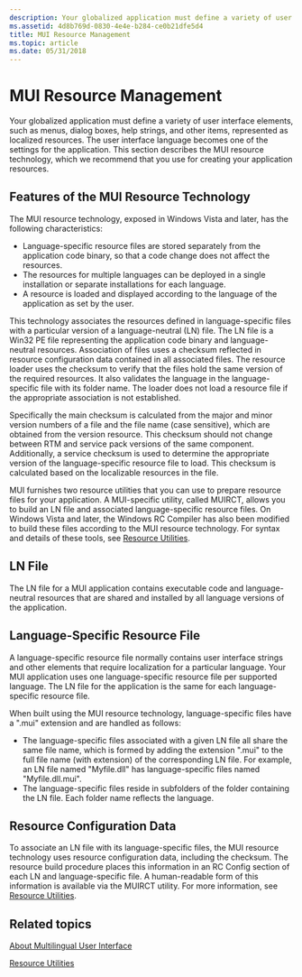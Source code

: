 ```yaml
---
description: Your globalized application must define a variety of user interface elements, such as menus, dialog boxes, help strings, and other items, represented as localized resources.
ms.assetid: 4d8b769d-0830-4e4e-b284-ce0b21dfe5d4
title: MUI Resource Management
ms.topic: article
ms.date: 05/31/2018
---
```


# MUI Resource Management

Your globalized application must define a variety of user interface elements, such as menus, dialog boxes, help strings, and other items, represented as localized resources. The user interface language becomes one of the settings for the application. This section describes the MUI resource technology, which we recommend that you use for creating your application resources.

## Features of the MUI Resource Technology

The MUI resource technology, exposed in Windows Vista and later, has the following characteristics:

-   Language-specific resource files are stored separately from the application code binary, so that a code change does not affect the resources.
-   The resources for multiple languages can be deployed in a single installation or separate installations for each language.
-   A resource is loaded and displayed according to the language of the application as set by the user.

This technology associates the resources defined in language-specific files with a particular version of a language-neutral (LN) file. The LN file is a Win32 PE file representing the application code binary and language-neutral resources. Association of files uses a checksum reflected in resource configuration data contained in all associated files. The resource loader uses the checksum to verify that the files hold the same version of the required resources. It also validates the language in the language-specific file with its folder name. The loader does not load a resource file if the appropriate association is not established.

Specifically the main checksum is calculated from the major and minor version numbers of a file and the file name (case sensitive), which are obtained from the version resource. This checksum should not change between RTM and service pack versions of the same component. Additionally, a service checksum is used to determine the appropriate version of the language-specific resource file to load. This checksum is calculated based on the localizable resources in the file.

MUI furnishes two resource utilities that you can use to prepare resource files for your application. A MUI-specific utility, called MUIRCT, allows you to build an LN file and associated language-specific resource files. On Windows Vista and later, the Windows RC Compiler has also been modified to build these files according to the MUI resource technology. For syntax and details of these tools, see [Resource Utilities](resource-utilities.md).

## LN File

The LN file for a MUI application contains executable code and language-neutral resources that are shared and installed by all language versions of the application.

## Language-Specific Resource File

A language-specific resource file normally contains user interface strings and other elements that require localization for a particular language. Your MUI application uses one language-specific resource file per supported language. The LN file for the application is the same for each language-specific resource file.

When built using the MUI resource technology, language-specific files have a ".mui" extension and are handled as follows:

-   The language-specific files associated with a given LN file all share the same file name, which is formed by adding the extension ".mui" to the full file name (with extension) of the corresponding LN file. For example, an LN file named "Myfile.dll" has language-specific files named "Myfile.dll.mui".
-   The language-specific files reside in subfolders of the folder containing the LN file. Each folder name reflects the language.

## Resource Configuration Data

To associate an LN file with its language-specific files, the MUI resource technology uses resource configuration data, including the checksum. The resource build procedure places this information in an RC Config section of each LN and language-specific file. A human-readable form of this information is available via the MUIRCT utility. For more information, see [Resource Utilities](resource-utilities.md).

## Related topics

<dl> <dt>

[About Multilingual User Interface](about-multilingual-user-interface.md)
</dt> <dt>

[Resource Utilities](resource-utilities.md)
</dt> </dl>

 

 



